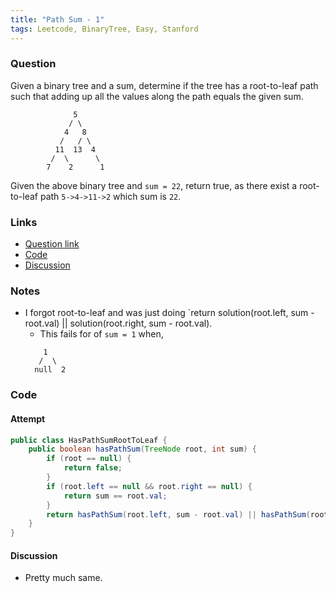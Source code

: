 ```yaml
---
title: "Path Sum - 1"
tags: Leetcode, BinaryTree, Easy, Stanford
---
```


### Question
Given a binary tree and a sum, determine if the tree has a root-to-leaf path such that adding up all the values along the path equals the given sum.

```
              5
             / \
            4   8
           /   / \
          11  13  4
         /  \      \
        7    2      1
```
Given the above binary tree and `sum = 22`, return true, as there exist a root-to-leaf path `5->4->11->2` which sum is `22`.


### Links
* [Question link](https://leetcode.com/problems/path-sum/description/)
* [Code](./HasPathSumRootToLeaf.java)
* [Discussion](https://leetcode.com/problems/path-sum/discuss/)

### Notes
* I forgot root-to-leaf and was just doing `return solution(root.left, sum - root.val) || solution(root.right, sum - root.val).
	* This fails for of `sum = 1` when, 
	```
	    1
	   /  \
	  null  2
	```

### Code
#### Attempt
```java
public class HasPathSumRootToLeaf {
    public boolean hasPathSum(TreeNode root, int sum) {
        if (root == null) {
            return false;
        }
        if (root.left == null && root.right == null) {
            return sum == root.val;
        }
        return hasPathSum(root.left, sum - root.val) || hasPathSum(root.right, sum - root.val);
    }
}
```

#### Discussion
* Pretty much same.